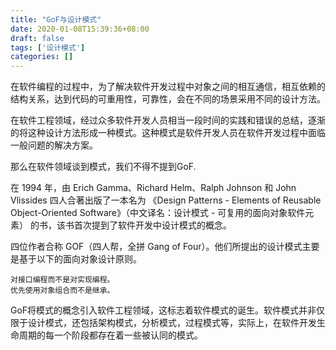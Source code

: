 ```yaml
---
title: "GoF与设计模式"
date: 2020-01-08T15:39:36+08:00
draft: false
tags: ['设计模式']
categories: []
---
```


在软件编程的过程中，为了解决软件开发过程中对象之间的相互通信，相互依赖的结构关系，达到代码的可重用性，可靠性，会在不同的场景采用不同的设计方法。

在软件工程领域，经过众多软件开发人员相当一段时间的实践和错误的总结，逐渐的将这种设计方法形成一种模式。这种模式是软件开发人员在软件开发过程中面临一般问题的解决方案。

那么在软件领域谈到模式，我们不得不提到GoF.

在 1994 年，由 Erich Gamma、Richard Helm、Ralph Johnson 和 John Vlissides 四人合著出版了一本名为 《Design Patterns - Elements of Reusable Object-Oriented Software》（中文译名：设计模式 - 可复用的面向对象软件元素） 的书，该书首次提到了软件开发中设计模式的概念。

四位作者合称 GOF（四人帮，全拼 Gang of Four）。他们所提出的设计模式主要是基于以下的面向对象设计原则。

    对接口编程而不是对实现编程。
    优先使用对象组合而不是继承。

GoF将模式的概念引入软件工程领域，这标志着软件模式的诞生。软件模式并非仅限于设计模式，还包括架构模式，分析模式，过程模式等，实际上，在软件开发生命周期的每一个阶段都存在着一些被认同的模式。